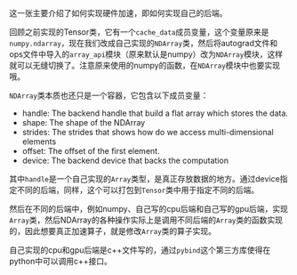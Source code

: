 这一张主要介绍了如何实现硬件加速，即如何实现自己的后端。



回顾之前实现的Tensor类，它有一个`cache_data`成员变量，这个变量原来是`numpy.ndarray`，现在我们改成自己实现的`NDArray`类，然后将autograd文件和ops文件中导入的`array_api`模块（原来默认是numpy）改为`NDArray`模块，这样就可以无缝切换了。注意原来使用的numpy的函数，在`NDArray`模块中也要实现哦。

`NDArray`类本质也还只是一个容器，它包含以下成员变量：

- handle: The backend handle that build a flat array which stores the data.
- shape: The shape of the NDArray
- strides: The strides that shows how do we access multi-dimensional elements
- offset: The offset of the first element.
- device: The backend device that backs the computation

其中`handle`是一个自己实现的`Array`类型，是真正存放数据的地方。通过device指定不同的后端，同样，这个可以打包到`Tensor`类中用于指定不同的后端。

然后在不同的后端中，例如numpy、自己写的cpu后端和自己写的gpu后端，实现`Array`类，然后NDArray的各种操作实际上是调用不同后端的`Array`类的函数实现的，因此想要真正加速算子，就是修改`Array`类的算子实现。

自己实现的cpu和gpu后端是c++文件写的，通过`pybind`这个第三方库使得在python中可以调用c++接口。